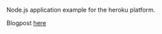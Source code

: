 Node.js application example for the heroku platform.

Blogpost [here](http://blog.auth0.com/2013/10/18/Heroku-Example/)